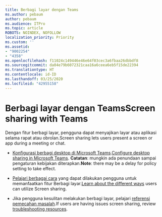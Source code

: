 ```yaml
---
title: Berbagi layar dengan Teams
ms.author: pebaum
author: pebaum
ms.audience: ITPro
ms.topic: article
ROBOTS: NOINDEX, NOFOLLOW
localization_priority: Priority
ms.custom: ''
ms.assetid:
- "9002254"
- "4358"
ms.openlocfilehash: f11024c149446e46e64f03cec3a6fbaa26dbbdf8
ms.sourcegitcommit: da04e79b6072321caa16a6ceea6eb5f15de22394
ms.translationtype: HT
ms.contentlocale: id-ID
ms.lasthandoff: 03/25/2020
ms.locfileid: "42955158"
---
```

# <a name="screen-sharing-with-teams"></a><span data-ttu-id="63b05-102">Berbagi layar dengan Teams</span><span class="sxs-lookup"><span data-stu-id="63b05-102">Screen sharing with Teams</span></span>

<span data-ttu-id="63b05-103">Dengan fitur berbagi layar, pengguna dapat menyajikan layar atau aplikasi selama rapat atau obrolan.</span><span class="sxs-lookup"><span data-stu-id="63b05-103">Screen sharing lets users present a screen or app during a meeting or chat.</span></span>

- <span data-ttu-id="63b05-104">[Konfigurasi berbagi desktop di Microsoft Teams](https://docs.microsoft.com/microsoftteams/configure-desktop-sharing).</span><span class="sxs-lookup"><span data-stu-id="63b05-104">[Configure desktop sharing in Microsoft Teams](https://docs.microsoft.com/microsoftteams/configure-desktop-sharing).</span></span> <span data-ttu-id="63b05-105">**Catatan**: mungkin ada penundaan sampai pengaturan kebijakan diterapkan.</span><span class="sxs-lookup"><span data-stu-id="63b05-105">**Note**: there may be a delay for policy setting to take effect.</span></span> 

- <span data-ttu-id="63b05-106">[Pelajari berbagai cara](https://docs.microsoft.com/microsoftteams/meeting-policies-in-teams#meeting-policy-settings---content-sharing) yang dapat dilakukan pengguna untuk memanfaatkan fitur Berbagi layar.</span><span class="sxs-lookup"><span data-stu-id="63b05-106">[Learn about the different ways](https://docs.microsoft.com/microsoftteams/meeting-policies-in-teams#meeting-policy-settings---content-sharing) users can utilize Screen sharing.</span></span> 

- <span data-ttu-id="63b05-107">Jika pengguna kesulitan melakukan berbagi layar, pelajari [referensi pemecahan masalah](https://docs.microsoft.com/microsoftteams/connectivity-issues).</span><span class="sxs-lookup"><span data-stu-id="63b05-107">If users are having issues screen sharing, review [troubleshooting resources](https://docs.microsoft.com/microsoftteams/connectivity-issues).</span></span> 
